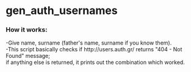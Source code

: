 # gen_auth_usernames
<h3>How it works:<br></h3>
-Give name, surname (father's name, surname if you know them).<br>
-This script basically checks if http://users.auth.gr/<username> returns "404 - Not Found" message;<br> if anything else is returned, it prints out the combination which worked.<br>
